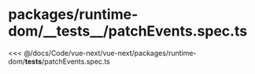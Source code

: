 # packages/runtime-dom/\_\_tests\_\_/patchEvents.spec.ts

<<< @/docs/Code/vue-next/vue-next/packages/runtime-dom/__tests__/patchEvents.spec.ts
